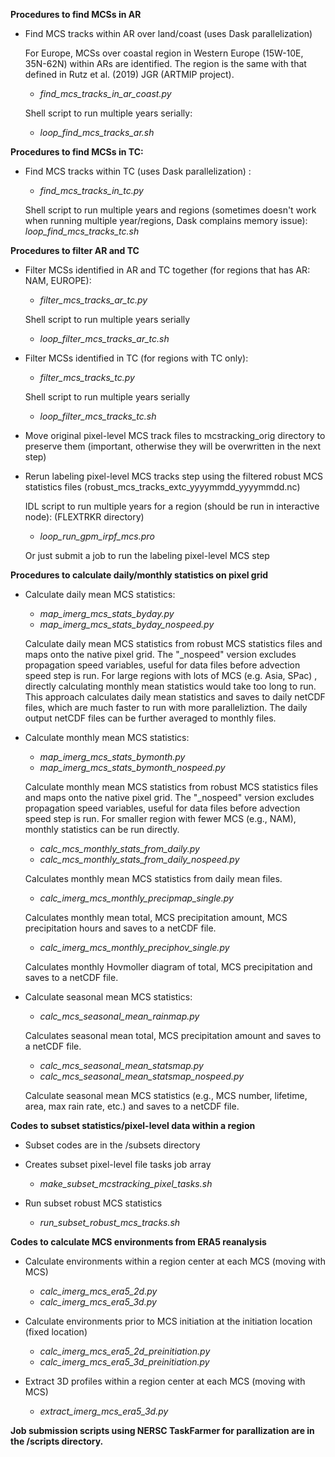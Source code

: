 **Procedures to find MCSs in AR**


*  Find MCS tracks within AR over land/coast (uses Dask parallelization)

	For Europe, MCSs over coastal region in Western Europe (15W-10E, 35N-62N) within ARs are identified. The region is the same with that defined in Rutz et al. (2019) JGR (ARTMIP project).
	
	- *find_mcs_tracks_in_ar_coast.py*
	
    Shell script to run multiple years serially:
	- *loop_find_mcs_tracks_ar.sh*

**Procedures to find MCSs in TC:**

*  Find MCS tracks within TC (uses Dask parallelization) :
	
    - *find_mcs_tracks_in_tc.py*
	
    Shell script to run multiple years and regions (sometimes doesn't work when running multiple year/regions, Dask complains memory issue):
	*loop_find_mcs_tracks_tc.sh*

**Procedures to filter AR and TC**


*  Filter MCSs identified in AR and TC together (for regions that has AR: NAM, EUROPE):
	- *filter_mcs_tracks_ar_tc.py*
	
    Shell script to run multiple years serially
	- *loop_filter_mcs_tracks_ar_tc.sh*

*  Filter MCSs identified in TC (for regions with TC only):
	- *filter_mcs_tracks_tc.py*
	
    Shell script to run multiple years serially
	- *loop_filter_mcs_tracks_tc.sh*

*  Move original pixel-level MCS track files to mcstracking_orig directory to preserve them (important, otherwise they will be overwritten in the next step)

*  Rerun labeling pixel-level MCS tracks step using the filtered robust MCS statistics files (robust_mcs_tracks_extc_yyyymmdd_yyyymmdd.nc)
	
    IDL script to run multiple years for a region (should be run in interactive node): (FLEXTRKR directory)
	- *loop_run_gpm_irpf_mcs.pro*
	
    Or just submit a job to run the labeling pixel-level MCS step


**Procedures to calculate daily/monthly statistics on pixel grid**

*  Calculate daily mean MCS statistics:
	- *map_imerg_mcs_stats_byday.py*
	- *map_imerg_mcs_stats_byday_nospeed.py*

	Calculate daily mean MCS statistics from robust MCS statistics files and maps onto the native pixel grid.
	The "_nospeed" version excludes propagation speed variables, useful for data files before advection speed step is run.
	For large regions with lots of MCS (e.g. Asia, SPac) , directly calculating monthly mean statistics would take too long to run.
	This approach calculates daily mean statistics and saves to daily netCDF files, which are much faster to run with more paralleliztion. The daily output netCDF files can be further averaged to monthly files.

*  Calculate monthly mean MCS statistics:
	- *map_imerg_mcs_stats_bymonth.py*
	- *map_imerg_mcs_stats_bymonth_nospeed.py*


	Calculate monthly mean MCS statistics from robust MCS statistics files and maps onto the native pixel grid.
	The "_nospeed" version excludes propagation speed variables, useful for data files before advection speed step is run.
	For smaller region with fewer MCS (e.g., NAM), monthly statistics can be run directly.


	- *calc_mcs_monthly_stats_from_daily.py*
	- *calc_mcs_monthly_stats_from_daily_nospeed.py*

	
	Calculates monthly mean MCS statistics from daily mean files.

	- *calc_imerg_mcs_monthly_precipmap_single.py*

	Calculates monthly mean total, MCS precipitation amount, MCS precipitation hours and saves to a netCDF file.

	- *calc_imerg_mcs_monthly_preciphov_single.py*
	
	Calculates monthly Hovmoller diagram of total, MCS precipitation and saves to a netCDF file.

*  Calculate seasonal mean MCS statistics:
	- *calc_mcs_seasonal_mean_rainmap.py*

	Calculates seasonal mean total, MCS precipitation amount and saves to a netCDF file.


	- *calc_mcs_seasonal_mean_statsmap.py*
	- *calc_mcs_seasonal_mean_statsmap_nospeed.py*

	Calculate seasonal mean MCS statistics (e.g., MCS number, lifetime, area, max rain rate, etc.) and saves to a netCDF file.

**Codes to subset statistics/pixel-level data within a region**

*  Subset codes are in the /subsets directory

*  Creates subset pixel-level file tasks job array
    - *make_subset_mcstracking_pixel_tasks.sh*

*  Run subset robust MCS statistics
    - *run_subset_robust_mcs_tracks.sh*


**Codes to calculate MCS environments from ERA5 reanalysis**

*  Calculate environments within a region center at each MCS (moving with MCS)
    - *calc_imerg_mcs_era5_2d.py*
    - *calc_imerg_mcs_era5_3d.py*

*  Calculate environments prior to MCS initiation at the initiation location (fixed location)
    - *calc_imerg_mcs_era5_2d_preinitiation.py*
    - *calc_imerg_mcs_era5_3d_preinitiation.py*

*  Extract 3D profiles within a region center at each MCS (moving with MCS)
    - *extract_imerg_mcs_era5_3d.py*

**Job submission scripts using NERSC TaskFarmer for parallization are in the /scripts directory.**
